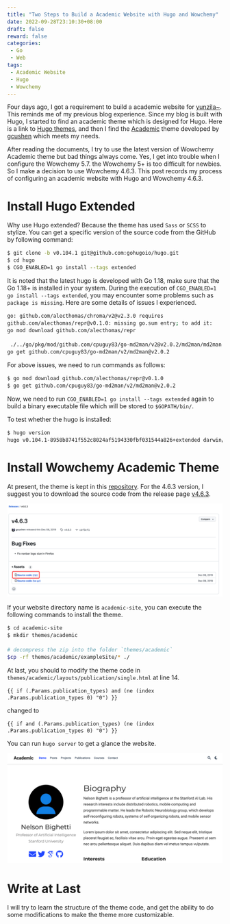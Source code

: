 ```yaml
---
title: "Two Steps to Build a Academic Website with Hugo and Wowchemy"
date: 2022-09-28T23:10:30+08:00
draft: false
reward: false
categories:
 - Go
 - Web
tags:
 - Academic Website
 - Hugo
 - Wowchemy
---
```


Four days ago, I got a requirement to build a academic website for [yunzila~](https://github.com/jingyunluo). This 
reminds me of my previous blog experience. Since my blog is built with Hugo, I started to find an academic theme which is 
designed for Hugo. Here is a link to [Hugo themes](https://themes.gohugo.io/), and then I find the [Academic](https://themes.gohugo.io/themes/starter-hugo-academic/)
theme developed by [gcushen](https://github.com/gcushen) which meets my needs.

<!--more-->

After reading the documents, I try to use the latest version of Wowchemy Academic theme but bad things always come. Yes, 
I get into trouble when I configure the Wowchemy 5.7. the Wowchemy 5+ is too difficult for newbies. So I make a decision 
to use Wowchemy 4.6.3. This post records my process of configuring an academic website with Hugo and Wowchemy 4.6.3.

# Install Hugo Extended

Why use Hugo extended? Because the theme has used `Sass` or `SCSS` to stylize. You can get a specific version of the source 
code from the GitHub by following command:

```bash
$ git clone -b v0.104.1 git@github.com:gohugoio/hugo.git
$ cd hugo
$ CGO_ENABLED=1 go install --tags extended
```

It is noted that the latest hugo is developed with Go 1.18, make sure that the Go 1.18+ is installed in your system. During
the execution of `CGO_ENABLED=1 go install --tags extended`, you may encounter some problems such as `package is missing`.
Here are some details of issues I experienced.

```bash
go: github.com/alecthomas/chroma/v2@v2.3.0 requires
github.com/alecthomas/repr@v0.1.0: missing go.sum entry; to add it:
go mod download github.com/alecthomas/repr
 
 ./../go/pkg/mod/github.com/cpuguy83/go-md2man/v2@v2.0.2/md2man/md2man.go:4:2: missing go.sum entry needed to verify package github.com/russross/blackfriday/v2 (imported by github.com/cpuguy83/go-md2man/v2/md2man) is provided by exactly one module; to add:
go get github.com/cpuguy83/go-md2man/v2/md2man@v2.0.2
```

For above issues, we need to run commands as follows:

```bash
$ go mod download github.com/alecthomas/repr@v0.1.0
$ go get github.com/cpuguy83/go-md2man/v2/md2man@v2.0.2
```

Now, we need to run `CGO_ENABLED=1 go install --tags extended` again to build a binary executable file which will be stored
to `$GOPATH/bin/`.

To test whether the hugo is installed:

```bash
$ hugo version
hugo v0.104.1-8958b8741f552c8024af5194330fbf031544a826+extended darwin/amd64 BuildDate=2022-09-26T17:05:45Z
```

# Install Wowchemy Academic Theme

At present, the theme is kept in this [repository]( https://github.com/wowchemy/wowchemy-hugo-themes). For the 4.6.3 version,
I suggest you to download the source code from the release page [v4.6.3](https://github.com/wowchemy/wowchemy-hugo-themes/releases/tag/v4.6.3).

![](wowchemy_4.6.3_release.png)

If your website directory name is `academic-site`, you can execute the following commands to install the theme.

```bash
$ cd academic-site
$ mkdir themes/academic

# decompress the zip into the folder `themes/academic`
$cp -rf themes/academic/exampleSite/* ./
```

At last, you should to modify the theme code in `themes/academic/layouts/publication/single.html` at line 14.

```gotemplate
{{ if (.Params.publication_types) and (ne (index .Params.publication_types 0) "0") }}
```

changed to

```gotemplate
{{ if and (.Params.publication_types) (ne (index .Params.publication_types 0) "0") }}
```

You can run `hugo server` to get a glance the website.

![](home_page_of_academic_website.png)

# Write at Last

I will try to learn the structure of the theme code, and get the ability to do some modifications to make the theme more
customizable.